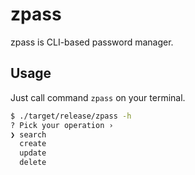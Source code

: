 # zpass

zpass is CLI-based password manager.

## Usage

Just call command `zpass` on your terminal.

```sh
$ ./target/release/zpass -h
? Pick your operation ›
❯ search
  create
  update
  delete
```
